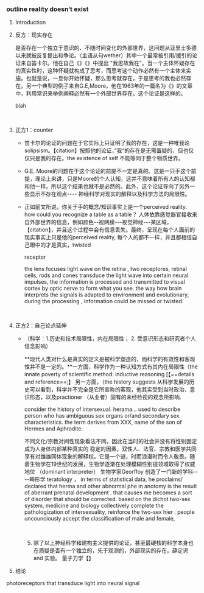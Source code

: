 ###  outline reality doesn‘t exist



1. Introduction



2. 反方：现实存在

   是否存在一个独立于意识的、不随时间变化的外部世界，这问题从亚里士多德以来就被反复提出和争论。（主语从句wether）其中一个最常被引用/援引的论证来自笛卡尔。他在自己《》《》中提出 "我思故我在"。当一个主体怀疑存在的真实性时，这种怀疑就构成了思考，而思考这个动作必然有一个主体来实施。也就是说，一旦你开始怀疑，那么思考就存在，于是思考的我也必然存在。另一个典型的例子来自G.E,Moore，他在1963年的一篇名为《》的文章中，利用常识来举例阐释必然有一个外部世界存在。这个论证是这样的。

   blah

   ​



3. 正方1：counter

   * 笛卡尔的论证的问题在于它实际上只证明了我的存在，这是一种唯我论solipsism。【citation】按照他的论证，”我“的存在是无需置疑的，但也仅仅只是我的存在。the existence of self 不能等同于整个物质世界。

   * G.E. Moore的问题在于这个论证的前提不一定是真的。这是一只手这个前提，理论上来讲，只是Moore的个人认知，这并不意味着所有人的认知都和他一样。所以这个结果也就不是必然的。此外，这个论证导向了另外一些显示不存在观点---- 神经科学对现实的解释以及科学方法的局限性。

   * 正如前文所说，你关于手的概念/知识事实上是一个perceived reality. how could you recognize a table as a table？ 人体依靠感觉器官接收来自外部世界的信息，例如颜色--视网膜---视觉神经---某区域，【citation】，并且这个过程中会有信息丢失。最终，呈现在每个人面前的现实事实上只是他的perceived reality, 每个人的都不一样，并且都相信自己眼中的才是真实，twisted 

     receptor

     the lens  focuses  light wave on the retina , two receptores, retinal cells, rods and cones transduce the light wave into certain neural impulses, the information is processed and transmitted to visual cortex by optic nerve to form what you see. the way how brain interprets the signals is adapted to environment and evolutionary, during the processing , information could be missed or twisted.

     ​


4. 正方2：自己论点延伸

   - （科学：1.历史和技术局限性，内在局限性； 2. 受意识形态和研究者个人信念影响）

     **现代人类对什么是真实的定义是被科学塑造的，而科学的有效性和客观性并不是一定的。**一方面，科学作为一种认知方式有其内在局限性（the innate poverty of scientific method: inductive reasoning [【==details and reference==;】 另一方面，（the history suggests 从科学发展的历史可以看到，科学并不完全是它所宣称的客观，他其实受到当时政治、意识形态，以及practioner （从业者）固有的未经检视的观念所影响. 

     consider the history of intersexual. herama... used to describe person who has ambiguous sex organs or/and secondary sex characteristics. the term derives  from XXX, name of the son of Hermes and Aphrodite. 

     不同文化/宗教对间性现象看法不同，因此在当时的社会并没有将性别固定成为人身体内部某种真实的 稳定的因素，双性人、法官、宗教和医学共同享有对雌雄同体现象的解释权。它是一个谜，时而浪漫时而令人敬畏。随着生物学在19世纪的发展，生物学逐渐在处理模糊性别提领域取得了权威地位 （dominant interpreter） 生物学家Georffoy 创造了一门新的学科----畸形学 teratology ， in terms of statistical data, he proclaims/ declared that herma and other abnormal phe in anotomy is the result of aberrant prenatal development . that causes me becomes a sort of disorder that should be corrected. based on the dichot   two-sex system, medicine and biology collectively complete the pathologization of intersexuality, reinforce the two-sex hier . people uncounciously accept the classification of male and female, 

     ​

     5. 除了以上神经科学和建构主义提供的论证，甚至最硬核的科学本身也在质疑是否有一个独立的，先于观测的，外部现实的存在。薛定谔 and 实验。 量子力学【】



6. 结论

photoreceptors that transduce light into neural signal
